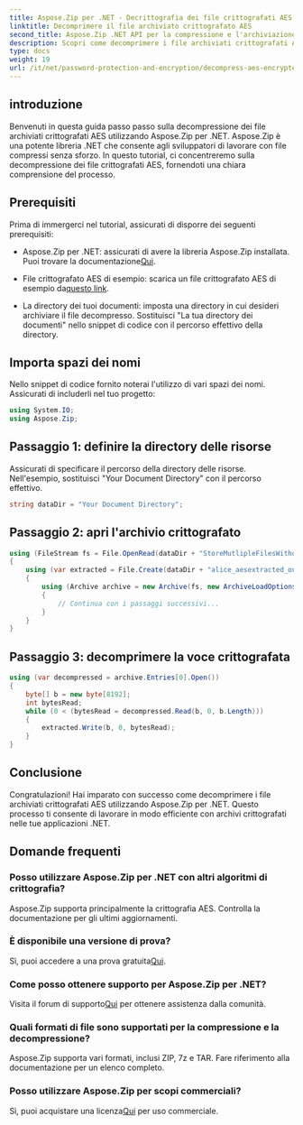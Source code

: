```yaml
---
title: Aspose.Zip per .NET - Decrittografia dei file crittografati AES
linktitle: Decomprimere il file archiviato crittografato AES
second_title: Aspose.Zip .NET API per la compressione e l'archiviazione dei file
description: Scopri come decomprimere i file archiviati crittografati AES in Aspose.Zip per .NET con questa guida passo passo completa. Migliora oggi stesso le tue capacità di sviluppo .NET!
type: docs
weight: 19
url: /it/net/password-protection-and-encryption/decompress-aes-encrypted-stored-file/
---
```


## introduzione

Benvenuti in questa guida passo passo sulla decompressione dei file archiviati crittografati AES utilizzando Aspose.Zip per .NET. Aspose.Zip è una potente libreria .NET che consente agli sviluppatori di lavorare con file compressi senza sforzo. In questo tutorial, ci concentreremo sulla decompressione dei file crittografati AES, fornendoti una chiara comprensione del processo.

## Prerequisiti

Prima di immergerci nel tutorial, assicurati di disporre dei seguenti prerequisiti:

-  Aspose.Zip per .NET: assicurati di avere la libreria Aspose.Zip installata. Puoi trovare la documentazione[Qui](https://reference.aspose.com/zip/net/).

-  File crittografato AES di esempio: scarica un file crittografato AES di esempio da[questo link](https://releases.aspose.com/zip/net/).

- La directory dei tuoi documenti: imposta una directory in cui desideri archiviare il file decompresso. Sostituisci "La tua directory dei documenti" nello snippet di codice con il percorso effettivo della directory.

## Importa spazi dei nomi

Nello snippet di codice fornito noterai l'utilizzo di vari spazi dei nomi. Assicurati di includerli nel tuo progetto:

```csharp
using System.IO;
using Aspose.Zip;
```

## Passaggio 1: definire la directory delle risorse

Assicurati di specificare il percorso della directory delle risorse. Nell'esempio, sostituisci "Your Document Directory" con il percorso effettivo.

```csharp
string dataDir = "Your Document Directory";
```

## Passaggio 2: apri l'archivio crittografato

```csharp
using (FileStream fs = File.OpenRead(dataDir + "StoreMutlipleFilesWithoutCompressionWithPassword_out.zip"))
{
    using (var extracted = File.Create(dataDir + "alice_aesextracted_out.txt"))
    {
        using (Archive archive = new Archive(fs, new ArchiveLoadOptions() { DecryptionPassword = "p@s$" }))
        {
            // Continua con i passaggi successivi...
        }
    }
}
```

## Passaggio 3: decomprimere la voce crittografata

```csharp
using (var decompressed = archive.Entries[0].Open())
{
    byte[] b = new byte[8192];
    int bytesRead;
    while (0 < (bytesRead = decompressed.Read(b, 0, b.Length)))
    {
        extracted.Write(b, 0, bytesRead);
    }
}
```

## Conclusione

Congratulazioni! Hai imparato con successo come decomprimere i file archiviati crittografati AES utilizzando Aspose.Zip per .NET. Questo processo ti consente di lavorare in modo efficiente con archivi crittografati nelle tue applicazioni .NET.

## Domande frequenti

### Posso utilizzare Aspose.Zip per .NET con altri algoritmi di crittografia?
Aspose.Zip supporta principalmente la crittografia AES. Controlla la documentazione per gli ultimi aggiornamenti.

### È disponibile una versione di prova?
 Sì, puoi accedere a una prova gratuita[Qui](https://releases.aspose.com/).

### Come posso ottenere supporto per Aspose.Zip per .NET?
 Visita il forum di supporto[Qui](https://forum.aspose.com/c/zip/37) per ottenere assistenza dalla comunità.

### Quali formati di file sono supportati per la compressione e la decompressione?
Aspose.Zip supporta vari formati, inclusi ZIP, 7z e TAR. Fare riferimento alla documentazione per un elenco completo.

### Posso utilizzare Aspose.Zip per scopi commerciali?
 Sì, puoi acquistare una licenza[Qui](https://purchase.aspose.com/buy) per uso commerciale.

